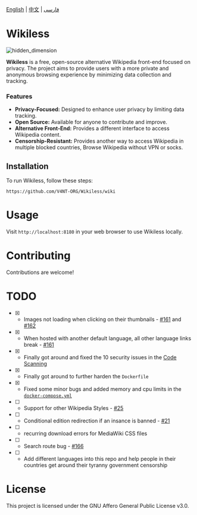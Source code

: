 [English](README.md) | [中文](Chinese.md) | [فارسی](Persian.md)

# Wikiless

![hidden_dimension](https://github.com/user-attachments/assets/4093053d-a7c4-45aa-8860-ea0f64a841e9)


**Wikiless** is a free, open-source alternative Wikipedia front-end focused on privacy. The project aims to provide users with a more private and anonymous browsing experience by minimizing data collection and tracking.

### Features
- **Privacy-Focused:** Designed to enhance user privacy by limiting data tracking.
- **Open Source:** Available for anyone to contribute and improve.
- **Alternative Front-End:** Provides a different interface to access Wikipedia content.
- **Censorship-Resistant:** Provides another way to access Wikipedia in multiple blocked countries, Browse Wikipedia without VPN or socks.

## Installation

To run Wikiless, follow these steps:

```
https://github.com/V4NT-ORG/Wikiless/wiki
```

# Usage

Visit ```http://localhost:8180``` in your web browser to use Wikiless locally.

# Contributing

Contributions are welcome!

# TODO

- [x] - Images not loading when clicking on their thumbnails - [#161](https://github.com/Metastem/Wikiless/issues/161) and [#162](https://github.com/Metastem/Wikiless/pull/162)
- [x] - When hosted with another default language, all other language links break - [#161](https://github.com/Metastem/Wikiless/issues/161)
- [x] - Finally got around and fixed the 10 security issues in the [Code Scanning](https://github.com/V4NT-ORG/Wikiless-Reborn/security/code-scanning)
- [x] - Finally got around to further harden the ```Dockerfile```
- [x] - Fixed some minor bugs and added memory and cpu limits in the [```docker-compose.yml```](https://www.baeldung.com/ops/docker-memory-limit)
- [ ] - Support for other Wikipedia Styles - [#25](https://github.com/Metastem/Wikiless/issues/25)
- [ ] - Conditional edition redirection if an insance is banned - [#21](https://github.com/Metastem/Wikiless/issues/21)
- [ ] - recurring download errors for MediaWiki CSS files
- [ ] - Search route bug - [#166](https://github.com/Metastem/Wikiless/issues/166)
- [ ] - Add different languages into this repo and help people in their countries get around their tyranny government censorship

# License

This project is licensed under the GNU Affero General Public License v3.0.
